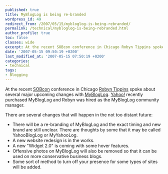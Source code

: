 ```yaml
---
published: true
title: MyBlogLog is being re-branded
wordpress_id: 49
redirect_from: /2007/05/15/mybloglog-is-being-rebranded/
permalink: /technical/mybloglog-is-being-rebranded.html
author_profile: true
toc: false
classes: wide
excerpt: At the recent SOBcon conference in Chicago Robyn Tippins spoke about several major upcoming changes with MyBlogLog. Yahoo! recently purchased MyBlogLog and Robyn was hired as the MyBlogLog community manager.
date: '2007-05-15 09:50:19 +0200'
last_modified_at: '2007-05-15 07:50:19 +0200'
categories:
- technical
tags:
- Blogging
---
```

At the recent <a href="http://www.sobevent.com/about/">SOBcon</a> conference in Chicago <a href="http://sleepyblogger.com/">Robyn Tippins</a> spoke about several major upcoming changes with <a href="http://mybloglog.com">MyBlogLog</a>. <a href="http://yahoo.com">Yahoo!</a> recently purchased MyBlogLog and Robyn was hired as the MyBlogLog community manager.

There are several changes that will happen in the not too distant future:

* There will be a re-branding of MyBlogLog and the exact timing and new brand are still unclear. There are thoughts by some that it may be called YahooBlogLog or MyYahooLog.
* A new website redesign is in the works.
* A new "Widget 2.0" is coming with some hover features.
* Offensive photos on MyBlogLog will also be removed so that it can be used on more conservative business blogs.
* Some sort of method to turn off your presence for some types of sites will be added.
